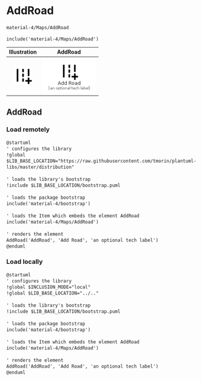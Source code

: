 # AddRoad


```text
material-4/Maps/AddRoad
```

```text
include('material-4/Maps/AddRoad')
```



| Illustration | AddRoad |
| :---: | :---: |
| ![illustration for Illustration](../../material-4/Maps/AddRoad.png) | ![illustration for AddRoad](../../material-4/Maps/AddRoad.Local.png) |




## AddRoad

### Load remotely
```plantuml
@startuml
' configures the library
!global $LIB_BASE_LOCATION="https://raw.githubusercontent.com/tmorin/plantuml-libs/master/distribution"

' loads the library's bootstrap
!include $LIB_BASE_LOCATION/bootstrap.puml

' loads the package bootstrap
include('material-4/bootstrap')

' loads the Item which embeds the element AddRoad
include('material-4/Maps/AddRoad')

' renders the element
AddRoad('AddRoad', 'Add Road', 'an optional tech label')
@enduml
```

### Load locally
```plantuml
@startuml
' configures the library
!global $INCLUSION_MODE="local"
!global $LIB_BASE_LOCATION="../.."

' loads the library's bootstrap
!include $LIB_BASE_LOCATION/bootstrap.puml

' loads the package bootstrap
include('material-4/bootstrap')

' loads the Item which embeds the element AddRoad
include('material-4/Maps/AddRoad')

' renders the element
AddRoad('AddRoad', 'Add Road', 'an optional tech label')
@enduml
```

